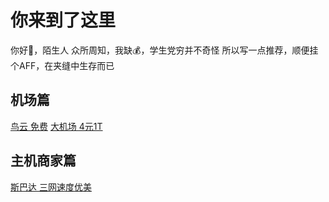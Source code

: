 # 你来到了这里
你好👋，陌生人
众所周知，我缺💰，学生党穷并不奇怪
所以写一点推荐，顺便挂个AFF，在夹缝中生存而已
## 机场篇
[鸟云 免费](https://niaoyun.me/auth/register?code=aggc)
[大机场 4元1T](https://s.ybdml.ga/C7XbSe)

## 主机商家篇
[斯巴达 三网速度优美](https://bit.ly/3HwphuM)
